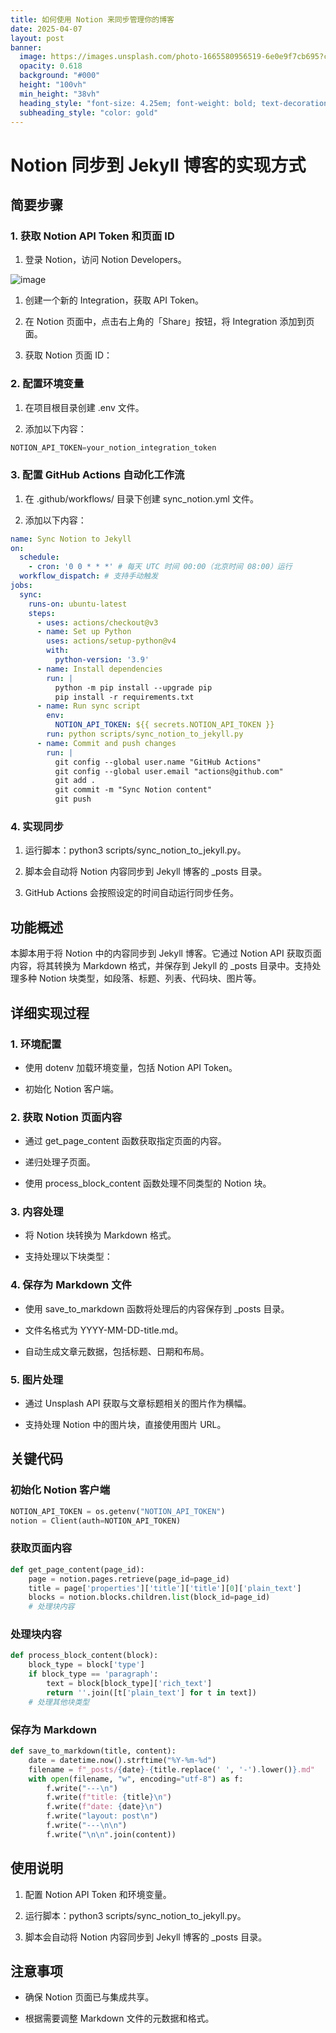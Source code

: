 ```yaml
---
title: 如何使用 Notion 来同步管理你的博客
date: 2025-04-07
layout: post
banner:
  image: https://images.unsplash.com/photo-1665580956519-6e0e9f7cb695?crop=entropy&cs=tinysrgb&fit=max&fm=jpg&ixid=M3w2OTIwMzJ8MHwxfHJhbmRvbXx8fHx8fHx8fDE3NDQwNTczNDd8&ixlib=rb-4.0.3&q=80&w=1080
  opacity: 0.618
  background: "#000"
  height: "100vh"
  min_height: "38vh"
  heading_style: "font-size: 4.25em; font-weight: bold; text-decoration: underline"
  subheading_style: "color: gold"
---
```


# Notion 同步到 Jekyll 博客的实现方式

## 简要步骤

### 1. 获取 Notion API Token 和页面 ID

1. 登录 Notion，访问 Notion Developers。

![image](https://prod-files-secure.s3.us-west-2.amazonaws.com/a7a0cc5a-89b9-4cda-8686-1fba0ca52f40/d19c1afe-dea5-4312-9333-786b0ba83054/image.png?X-Amz-Algorithm=AWS4-HMAC-SHA256&X-Amz-Content-Sha256=UNSIGNED-PAYLOAD&X-Amz-Credential=ASIAZI2LB466RBR32WPT%2F20250407%2Fus-west-2%2Fs3%2Faws4_request&X-Amz-Date=20250407T202227Z&X-Amz-Expires=3600&X-Amz-Security-Token=IQoJb3JpZ2luX2VjEOz%2F%2F%2F%2F%2F%2F%2F%2F%2F%2FwEaCXVzLXdlc3QtMiJHMEUCIQCSUNq%2FgDAG2y7nwGOTxbBS3A51vmUBcg4FuPp%2BeEdu9gIgBVQXIKF85vKrbLhpbvwkEqpAhBy2DvQtW%2F2x9kulauEq%2FwMIZRAAGgw2Mzc0MjMxODM4MDUiDDGS2xXW%2BLLBN6CRyircA0REoHBNqgH%2B0oEqS99zV0NBgNdUuRapYNL%2B%2F85l8VS%2BGiSiacG1sCW4PUaKKEJ71%2BnWKZYaJhWlte3txzXGyyj8PzQPYu1JGpgT5oOdOvePJdzv7SvWXogpSHP0H9UOq1dhM0RxNnzoII5gRufOHCOKm4jQXdcFkiGA5X2VvT%2FI7JEoVV6fZxocwJniloSN8OrTJaWRePTzzMFfNuHtwwztIr0e1G58b4OXm4WKuiVWSqHqDCq77X6w0e%2FBZBTuqv%2FAPCPyE0yapQfgeTR8WKPNJh4Wfwz9agEnqFNOJk%2FmLLhgAa9YtAK5OozKfZqMHP6NJ%2Fz3WYJTUcnkRlGVk22wrpOFi7JNQyVKRJg%2F%2BwD4RpOyNii72y1Q2cvi3K3lHiF2LAZmKaOnTxrUKtLZjVRaNEX5xSMdX3ULphOLIvu8dc26qIEb3IS8t92LqRtGWx%2BK51YhuBKZLMk3bGMJ4FzCgI4BnUq1zLeCJG6RdINx5ML5S3mgsSVj60%2FXGrz%2FZQsgqEn36E9AA1c90EEfoK47mIdwsPsI%2FC6kDhDhEHbgqLgNOBWlsaVu85Q%2BZJIpF6wZ%2Bau9jHULYqg6yNRECa77gHKUFsZzhRO5OaKIji76GywZpzteUa5R2eCXMK%2Fk0L8GOqUBkdRba47XLBKCDpZzVTTKqDVV5R630FiYJBGuqQIYR%2BHH16p05w2L8mGtlltErKDpRUEjVcPVsMfBGz1%2BF6r9jSL8u6RBPXKiTbgyGxuMPA%2FL%2Fb3If8Vbtn4O6pLOpVPLKCbdBhiVzEBDlrf5EVRedIK%2BJQbCvf%2FExkKnAN7ja7BQjYLfxVT37avg7QNqD3Tky%2BFsOuNzEcpYBV5nVAKVJFl837gd&X-Amz-Signature=b6146f6d3c4868adeae48a456f1fb31ea1c263982bc9afbd0630641330f7f877&X-Amz-SignedHeaders=host&x-id=GetObject)

1. 创建一个新的 Integration，获取 API Token。

1. 在 Notion 页面中，点击右上角的「Share」按钮，将 Integration 添加到页面。

1. 获取 Notion 页面 ID：


### 2. 配置环境变量

1. 在项目根目录创建 .env 文件。

1. 添加以下内容：

```javascript
NOTION_API_TOKEN=your_notion_integration_token
```

### 3. 配置 GitHub Actions 自动化工作流

1. 在 .github/workflows/ 目录下创建 sync_notion.yml 文件。

1. 添加以下内容：

```yaml
name: Sync Notion to Jekyll
on:
  schedule:
    - cron: '0 0 * * *' # 每天 UTC 时间 00:00（北京时间 08:00）运行
  workflow_dispatch: # 支持手动触发
jobs:
  sync:
    runs-on: ubuntu-latest
    steps:
      - uses: actions/checkout@v3
      - name: Set up Python
        uses: actions/setup-python@v4
        with:
          python-version: '3.9'
      - name: Install dependencies
        run: |
          python -m pip install --upgrade pip
          pip install -r requirements.txt
      - name: Run sync script
        env:
          NOTION_API_TOKEN: ${{ secrets.NOTION_API_TOKEN }}
        run: python scripts/sync_notion_to_jekyll.py
      - name: Commit and push changes
        run: |
          git config --global user.name "GitHub Actions"
          git config --global user.email "actions@github.com"
          git add .
          git commit -m "Sync Notion content"
          git push
```

### 4. 实现同步

1. 运行脚本：python3 scripts/sync_notion_to_jekyll.py。

1. 脚本会自动将 Notion 内容同步到 Jekyll 博客的 _posts 目录。

1. GitHub Actions 会按照设定的时间自动运行同步任务。

## 功能概述

本脚本用于将 Notion 中的内容同步到 Jekyll 博客。它通过 Notion API 获取页面内容，将其转换为 Markdown 格式，并保存到 Jekyll 的 _posts 目录中。支持处理多种 Notion 块类型，如段落、标题、列表、代码块、图片等。

## 详细实现过程

### 1. 环境配置

- 使用 dotenv 加载环境变量，包括 Notion API Token。

- 初始化 Notion 客户端。

### 2. 获取 Notion 页面内容

- 通过 get_page_content 函数获取指定页面的内容。

- 递归处理子页面。

- 使用 process_block_content 函数处理不同类型的 Notion 块。

### 3. 内容处理

- 将 Notion 块转换为 Markdown 格式。

- 支持处理以下块类型：


### 4. 保存为 Markdown 文件

- 使用 save_to_markdown 函数将处理后的内容保存到 _posts 目录。

- 文件名格式为 YYYY-MM-DD-title.md。

- 自动生成文章元数据，包括标题、日期和布局。

### 5. 图片处理

- 通过 Unsplash API 获取与文章标题相关的图片作为横幅。

- 支持处理 Notion 中的图片块，直接使用图片 URL。

## 关键代码

### 初始化 Notion 客户端

```python
NOTION_API_TOKEN = os.getenv("NOTION_API_TOKEN")
notion = Client(auth=NOTION_API_TOKEN)
```

### 获取页面内容

```python
def get_page_content(page_id):
    page = notion.pages.retrieve(page_id=page_id)
    title = page['properties']['title']['title'][0]['plain_text']
    blocks = notion.blocks.children.list(block_id=page_id)
    # 处理块内容
```

### 处理块内容

```python
def process_block_content(block):
    block_type = block['type']
    if block_type == 'paragraph':
        text = block[block_type]['rich_text']
        return ''.join([t['plain_text'] for t in text])
    # 处理其他块类型
```

### 保存为 Markdown

```python
def save_to_markdown(title, content):
    date = datetime.now().strftime("%Y-%m-%d")
    filename = f"_posts/{date}-{title.replace(' ', '-').lower()}.md"
    with open(filename, "w", encoding="utf-8") as f:
        f.write("---\n")
        f.write(f"title: {title}\n")
        f.write(f"date: {date}\n")
        f.write("layout: post\n")
        f.write("---\n\n")
        f.write("\n\n".join(content))
```

## 使用说明

1. 配置 Notion API Token 和环境变量。

1. 运行脚本：python3 scripts/sync_notion_to_jekyll.py。

1. 脚本会自动将 Notion 内容同步到 Jekyll 博客的 _posts 目录。

## 注意事项

- 确保 Notion 页面已与集成共享。

- 根据需要调整 Markdown 文件的元数据和格式。